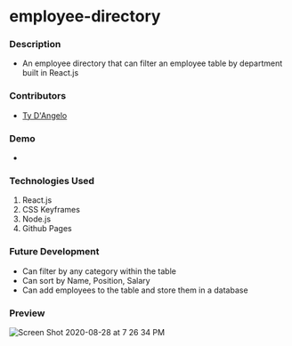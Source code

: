 # employee-directory

### Description
- An employee directory that can filter an employee table by department built in React.js

### Contributors

- [Ty D'Angelo](https://github.com/tydangelo18)

### Demo

- 

### Technologies Used

1. React.js
2. CSS Keyframes
3. Node.js
4. Github Pages

### Future Development
 - Can filter by any category within the table
 - Can sort by Name, Position, Salary
 - Can add employees to the table and store them in a database

### Preview
![Screen Shot 2020-08-28 at 7 26 34 PM](https://user-images.githubusercontent.com/60044459/91624187-6c3a8f80-e964-11ea-9708-470573ba1f21.png)



